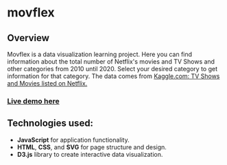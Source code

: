 
# movflex

## Overview

Movflex is a data visualization learning project. Here you can find information about the total number of Netflix's movies and TV Shows and other categories from 2010 until 2020. Select your desired category to get information for that category. The data comes from [Kaggle.com: TV Shows and Movies listed on Netflix.](https://www.kaggle.com/shivamb/netflix-shows)



### [Live demo here]()



## Technologies used:

* **JavaScript** for application functionality.
* **HTML**, **CSS**, and **SVG** for page structure and design.
* **D3.js** library to create interactive data visualization.



